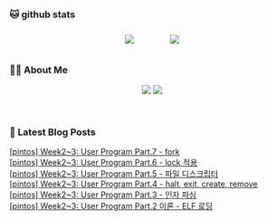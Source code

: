 
###  🐱 github stats  

<div id="main" align="center">
    <img src="https://github-readme-stats.vercel.app/api?username=Kojaewoong0504&count_private=true&show_icons=true&theme=tokyonight"
        style="height: auto; margin-left: 20px; margin-right: 20px; padding: 10px;"/>
    <img src="https://github-readme-stats.vercel.app/api/top-langs/?username=Kojaewoong0504&layout=compact"   
        style="height: auto; margin-left: 20px; margin-right: 20px; padding: 10px;"/>
</div>

###  💁‍♀️ About Me  
<p align="center">
    <a href="https://www.gowoong.com/"><img src="https://img.shields.io/badge/Blog-FF5722?style=flat-square&logo=Blogger&logoColor=white"/></a>
    <a href="mailto:jaewoong.ko0504@gmail.com"><img src="https://img.shields.io/badge/Gmail-d14836?style=flat-square&logo=Gmail&logoColor=white&link=ilovefran.ofm@gmail.com"/></a>
</p>

<br>

### 📕 Latest Blog Posts   

<a href ="https://www.gowoong.com/169"> [pintos] Week2~3: User Program Part.7 - fork </a> <br>
<a href ="https://www.gowoong.com/168"> [pintos] Week2~3: User Program Part.6 - lock 적용 </a> <br>
<a href ="https://www.gowoong.com/167"> [pintos] Week2~3: User Program Part.5 - 파일 디스크립터 </a> <br>
<a href ="https://www.gowoong.com/166"> [pintos] Week2~3: User Program Part.4 - halt, exit, create, remove </a> <br>
<a href ="https://www.gowoong.com/165"> [pintos] Week2~3: User Program Part.3 - 인자 파싱 </a> <br>
<a href ="https://www.gowoong.com/164"> [pintos] Week2~3: User Program Part.2 이론 - ELF 로딩 </a> <br>
